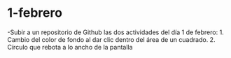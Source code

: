 # 1-febrero
-Subir a un repositorio de Github las dos actividades del día 1 de febrero: 1. Cambio del color de fondo al dar clic dentro del área de un cuadrado. 2. Círculo que rebota a lo ancho de la pantalla
